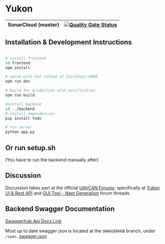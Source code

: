 # Yukon


| SonarCloud (master)|[![Quality Gate Status](https://sonarcloud.io/api/project_badges/measure?project=UAVCAN_Yukon&metric=alert_status)][1]|
|--------------------|----------------------------------------------------------------------------------------------------------------------|


## Installation & Development Instructions

``` bash

# install frontend
cd frontend
npm install

# serve with hot reload at localhost:8080
npm run dev

# build for production with minification
npm run build

#install backend
cd ../backend
# install dependencies
pip install todo

# run server
python app.py
```

## Or run setup.sh

(You have to run the backend manually after)

## Discussion

Discussion takes part at the official [UAVCAN Forums](https://forum.uavcan.org/), specifically at [Yukon UI & Rest API](https://forum.uavcan.org/t/yukon-ui-rest-api/390/1) and [GUI Tool - Next Generation](https://forum.uavcan.org/t/gui-tool-next-generation/229) forum threads.

## Backend Swagger Documentation

[Swaggerhub Api Docs Link](https://app.swaggerhub.com/apis-docs/Zarkopafilis/Yukon/1.0.0)

Most up to date swagger json is located at the `SWAGGERHUB` branch, under `/spec`. [swagger.json](https://github.com/UAVCAN/Yukon/blob/SWAGGERHUB/spec/swagger.json)


[1]: https://sonarcloud.io/dashboard?id=UAVCAN_Yukon